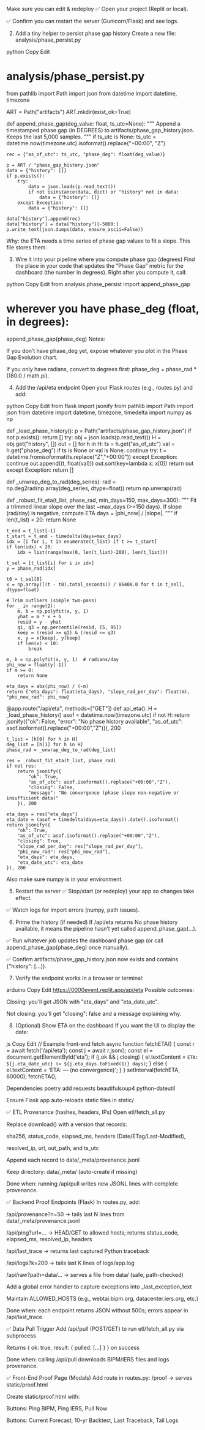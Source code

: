 Make sure you can edit & redeploy
✅ Open your project (Replit or local).

✅ Confirm you can restart the server (Gunicorn/Flask) and see logs.

2) Add a tiny helper to persist phase gap history
Create a new file: analysis/phase_persist.py

python
Copy
Edit
# analysis/phase_persist.py
from pathlib import Path
import json
from datetime import datetime, timezone

ART = Path("artifacts")
ART.mkdir(exist_ok=True)

def append_phase_gap(deg_value: float, ts_utc=None):
    """
    Append a timestamped phase gap (in DEGREES) to artifacts/phase_gap_history.json.
    Keeps the last 5,000 samples.
    """
    if ts_utc is None:
        ts_utc = datetime.now(timezone.utc).isoformat().replace("+00:00", "Z")

    rec = {"as_of_utc": ts_utc, "phase_deg": float(deg_value)}

    p = ART / "phase_gap_history.json"
    data = {"history": []}
    if p.exists():
        try:
            data = json.loads(p.read_text())
            if not isinstance(data, dict) or "history" not in data:
                data = {"history": []}
        except Exception:
            data = {"history": []}

    data["history"].append(rec)
    data["history"] = data["history"][-5000:]
    p.write_text(json.dumps(data, ensure_ascii=False))
Why: the ETA needs a time series of phase gap values to fit a slope. This file stores them.

3) Wire it into your pipeline where you compute phase gap (degrees)
Find the place in your code that updates the “Phase Gap” metric for the dashboard (the number in degrees). Right after you compute it, call:

python
Copy
Edit
from analysis.phase_persist import append_phase_gap

# wherever you have phase_deg (float, in degrees):
append_phase_gap(phase_deg)
Notes:

If you don’t have phase_deg yet, expose whatever you plot in the Phase Gap Evolution chart.

If you only have radians, convert to degrees first: phase_deg = phase_rad * (180.0 / math.pi).

4) Add the /api/eta endpoint
Open your Flask routes (e.g., routes.py) and add:

python
Copy
Edit
from flask import jsonify
from pathlib import Path
import json
from datetime import datetime, timezone, timedelta
import numpy as np

def _load_phase_history():
    p = Path("artifacts/phase_gap_history.json")
    if not p.exists():
        return []
    try:
        obj = json.loads(p.read_text())
        H = obj.get("history", [])
        out = []
        for h in H:
            ts = h.get("as_of_utc")
            val = h.get("phase_deg")
            if ts is None or val is None:
                continue
            try:
                t = datetime.fromisoformat(ts.replace("Z","+00:00"))
            except Exception:
                continue
            out.append((t, float(val)))
        out.sort(key=lambda x: x[0])
        return out
    except Exception:
        return []

def _unwrap_deg_to_rad(deg_series):
    rad = np.deg2rad(np.array(deg_series, dtype=float))
    return np.unwrap(rad)

def _robust_fit_eta(t_list, phase_rad, min_days=150, max_days=300):
    """
    Fit a trimmed linear slope over the last ~max_days (>=150 days).
    If slope (rad/day) is negative, compute ETA days = |phi_now| / |slope|.
    """
    if len(t_list) < 20:
        return None

    t_end = t_list[-1]
    t_start = t_end - timedelta(days=max_days)
    idx = [i for i, t in enumerate(t_list) if t >= t_start]
    if len(idx) < 20:
        idx = list(range(max(0, len(t_list)-200), len(t_list)))

    t_sel = [t_list[i] for i in idx]
    y = phase_rad[idx]

    t0 = t_sel[0]
    x = np.array([(t - t0).total_seconds() / 86400.0 for t in t_sel], dtype=float)

    # Trim outliers (simple two-pass)
    for _ in range(2):
        m, b = np.polyfit(x, y, 1)
        yhat = m * x + b
        resid = y - yhat
        q1, q3 = np.percentile(resid, [5, 95])
        keep = (resid >= q1) & (resid <= q3)
        x, y = x[keep], y[keep]
        if len(x) < 10:
            break

    m, b = np.polyfit(x, y, 1)  # radians/day
    phi_now = float(y[-1])
    if m >= 0:
        return None

    eta_days = abs(phi_now) / (-m)
    return {"eta_days": float(eta_days), "slope_rad_per_day": float(m), "phi_now_rad": phi_now}

@app.route("/api/eta", methods=["GET"])
def api_eta():
    H = _load_phase_history()
    asof = datetime.now(timezone.utc)
    if not H:
        return jsonify({"ok": False, "error": "No phase history available", "as_of_utc": asof.isoformat().replace("+00:00","Z")}), 200

    t_list = [h[0] for h in H]
    deg_list = [h[1] for h in H]
    phase_rad = _unwrap_deg_to_rad(deg_list)

    res = _robust_fit_eta(t_list, phase_rad)
    if not res:
        return jsonify({
            "ok": True,
            "as_of_utc": asof.isoformat().replace("+00:00","Z"),
            "closing": False,
            "message": "No convergence (phase slope non-negative or insufficient data)"
        }), 200

    eta_days = res["eta_days"]
    eta_date = (asof + timedelta(days=eta_days)).date().isoformat()
    return jsonify({
        "ok": True,
        "as_of_utc": asof.isoformat().replace("+00:00","Z"),
        "closing": True,
        "slope_rad_per_day": res["slope_rad_per_day"],
        "phi_now_rad": res["phi_now_rad"],
        "eta_days": eta_days,
        "eta_date_utc": eta_date
    }), 200
Also make sure numpy is in your environment.

5) Restart the server
✅ Stop/start (or redeploy) your app so changes take effect.

✅ Watch logs for import errors (numpy, path issues).

6) Prime the history (if needed)
If /api/eta returns No phase history available, it means the pipeline hasn’t yet called append_phase_gap(...).

✅ Run whatever job updates the dashboard phase gap (or call append_phase_gap(phase_deg) once manually).

✅ Confirm artifacts/phase_gap_history.json now exists and contains {"history": [...]}.

7) Verify the endpoint works
In a browser or terminal:

arduino
Copy
Edit
https://0000event.replit.app/api/eta
Possible outcomes:

Closing: you’ll get JSON with "eta_days" and "eta_date_utc".

Not closing: you’ll get "closing": false and a message explaining why.

8) (Optional) Show ETA on the dashboard
If you want the UI to display the date:

js
Copy
Edit
// Example front-end fetch
async function fetchETA() {
  const r = await fetch('/api/eta');
  const j = await r.json();
  const el = document.getElementById('eta');
  if (j.ok && j.closing) {
    el.textContent = `ETA: ${j.eta_date_utc} (≈ ${j.eta_days.toFixed(1)} days)`;
  } else {
    el.textContent = 'ETA: — (no convergence)';
  }
}
setInterval(fetchETA, 60000);
fetchETA();





Dependencies
 poetry add requests beautifulsoup4 python-dateutil

 Ensure Flask app auto-reloads static files in static/

✅ ETL Provenance (hashes, headers, IPs)
 Open etl/fetch_all.py

 Replace download() with a version that records:

 sha256, status_code, elapsed_ms, headers (Date/ETag/Last-Modified),

 resolved_ip, url, out_path, and ts_utc

 Append each record to data/_meta/provenance.jsonl

 Keep directory: data/_meta/ (auto-create if missing)

Done when: running /api/pull writes new JSONL lines with complete provenance.

✅ Backend Proof Endpoints (Flask)
 In routes.py, add:

 /api/provenance?n=50 → tails last N lines from data/_meta/provenance.jsonl

 /api/ping?url=... → HEAD/GET to allowed hosts; returns status_code, elapsed_ms, resolved_ip, headers

 /api/last_trace → returns last captured Python traceback

 /api/logs?k=200 → tails last K lines of logs/app.log

 /api/raw?path=data/... → serves a file from data/ (safe, path-checked)

 Add a global error handler to capture exceptions into _last_exception_text

 Maintain ALLOWED_HOSTS (e.g., webtai.bipm.org, datacenter.iers.org, etc.)

Done when: each endpoint returns JSON without 500s; errors appear in /api/last_trace.

✅ Data Pull Trigger
 Add /api/pull (POST/GET) to run etl/fetch_all.py via subprocess

 Returns { ok: true, result: { pulled: [...] } } on success

Done when: calling /api/pull downloads BIPM/IERS files and logs provenance.

✅ Front-End Proof Page (Modals)
 Add route in routes.py: /proof → serves static/proof.html

 Create static/proof.html with:

 Buttons: Ping BIPM, Ping IERS, Pull Now

 Buttons: Current Forecast, 10-yr Backtest, Last Traceback, Tail Logs

 <dialog> modals: m_ping, m_prov, m_forecast, m_logs

 JS helpers: ping(url), pull(), loadProv(), fetchJson(path), openModal(id), closeModal(id)

Done when: /proof loads; modals display JSON results from the endpoints.

✅ Logging
 Configure logging to write logs/app.log and stream to stdout

 Verify /api/logs?k=300 returns the last lines

Done when: new requests append to logs/app.log; tail shows entries.

✅ Security & Safety
 Enforce host allowlist in /api/ping (ALLOWED_HOSTS)

 Restrict /api/raw to files under data/ (path checks)

 Hide secrets; do not expose Earthdata credentials in UI

Done when: disallowed hosts or paths return 400/404.

✅ Smoke Tests (CLI)
 curl -sS http://127.0.0.1:5000/api/ping?url=https://webtai.bipm.org/ftp/pub/tai/other-products/utcrlab/ | jq

 curl -sS http://127.0.0.1:5000/api/pull | jq

 curl -sS http://127.0.0.1:5000/api/provenance?n=5 | jq

 curl -sS http://127.0.0.1:5000/api/forecast | jq (your existing route)

 curl -sS http://127.0.0.1:5000/api/forecast_history | jq

 Visit /proof, click each card → verify modals populate

Done when: all commands return JSON; /proof buttons show valid data.

✅ “Proof It’s Real” Criteria (UI)
 Provenance modal shows:

 Recent file URLs, server IPs, Date/ETag/Last-Modified, sizes, SHA-256

 Ping modal shows:

 status_code 200/3xx, elapsed_ms, and resolved IP for BIPM/IERS

 Forecast modals show:

 Current /api/forecast and /api/forecast_history JSON

 Tracebacks & Logs modal shows:

 Any last exception and recent log lines

Done when: you can screenshot modals to demonstrate network provenance + pipeline state.

✅ Optional Enhancements
 Add rate-limit: block /api/pull if called within the last 60s

 Cache ping results for 30s to reduce server load

 Button to download provenance.jsonl (CSV export)

 Add /api/proof_bundle → zips latest raw files + provenance + logs

✅ Common Pitfalls Checklist
 Some servers reject HEAD → fallback to GET implemented

 Large provenance.jsonl → tail only (N) entries in /api/provenance

 CORS avoided by same-origin requests (all calls relative to /)

 If IERS JSON missing → acceptable (your ETL can still log BIPM; UI still proves network)

✅ Definition of Done (DoD)
 /proof loads and all modals work

 Provenance lines written on every pull with valid sha256

 Pings succeed for BIPM & IERS with live headers

 Logs/tracebacks visible and update on errors

 Screenshots of modals + hashes serve as “proof” for external audiences

🚀 Commit & Deploy
 git add etl/fetch_all.py static/proof.html routes.py

 git commit -m "Proof UI: provenance, ping, trace, logs, modals"

 git push origin main

 Restart app → navigate to /proof